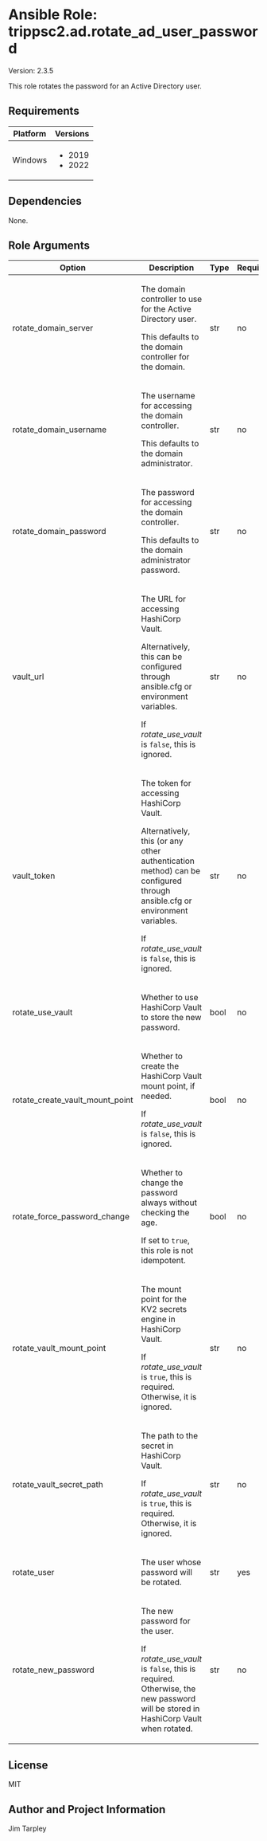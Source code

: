 <!-- BEGIN_ANSIBLE_DOCS -->

# Ansible Role: trippsc2.ad.rotate_ad_user_password
Version: 2.3.5

This role rotates the password for an Active Directory user.

## Requirements

| Platform | Versions |
| -------- | -------- |
| Windows | <ul><li>2019</li><li>2022</li></ul> |

## Dependencies

None.

## Role Arguments
|Option|Description|Type|Required|Choices|Default|
|---|---|---|---|---|---|
| rotate_domain_server | <p>The domain controller to use for the Active Directory user.</p><p>This defaults to the domain controller for the domain.</p> | str | no |  |  |
| rotate_domain_username | <p>The username for accessing the domain controller.</p><p>This defaults to the domain administrator.</p> | str | no |  |  |
| rotate_domain_password | <p>The password for accessing the domain controller.</p><p>This defaults to the domain administrator password.</p> | str | no |  |  |
| vault_url | <p>The URL for accessing HashiCorp Vault.</p><p>Alternatively, this can be configured through ansible.cfg or environment variables.</p><p>If *rotate_use_vault* is `false`, this is ignored.</p> | str | no |  |  |
| vault_token | <p>The token for accessing HashiCorp Vault.</p><p>Alternatively, this (or any other authentication method) can be configured through ansible.cfg or environment variables.</p><p>If *rotate_use_vault* is `false`, this is ignored.</p> | str | no |  |  |
| rotate_use_vault | <p>Whether to use HashiCorp Vault to store the new password.</p> | bool | no |  | True |
| rotate_create_vault_mount_point | <p>Whether to create the HashiCorp Vault mount point, if needed.</p><p>If *rotate_use_vault* is `false`, this is ignored.</p> | bool | no |  | True |
| rotate_force_password_change | <p>Whether to change the password always without checking the age.</p><p>If set to `true`, this role is not idempotent.</p> | bool | no |  | False |
| rotate_vault_mount_point | <p>The mount point for the KV2 secrets engine in HashiCorp Vault.</p><p>If *rotate_use_vault* is `true`, this is required. Otherwise, it is ignored.</p> | str | no |  |  |
| rotate_vault_secret_path | <p>The path to the secret in HashiCorp Vault.</p><p>If *rotate_use_vault* is `true`, this is required. Otherwise, it is ignored.</p> | str | no |  |  |
| rotate_user | <p>The user whose password will be rotated.</p> | str | yes |  |  |
| rotate_new_password | <p>The new password for the user.</p><p>If *rotate_use_vault* is `false`, this is required. Otherwise, the new password will be stored in HashiCorp Vault when rotated.</p> | str | no |  |  |


## License
MIT

## Author and Project Information
Jim Tarpley
<!-- END_ANSIBLE_DOCS -->
